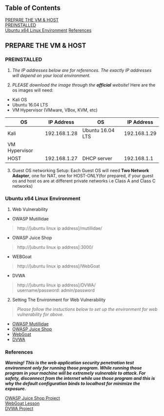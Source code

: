 ## Table of Contents ##  
[PREPARE THE VM & HOST](#prepare-the-vm-&-host)  
[PREINSTALLED](#preinstalled)  
[Ubuntu x64 Linux Environment](#ubuntu-x64-linux-environment)
[References](#references)

## PREPARE THE VM & HOST ##  
### PREINSTALLED ###    

 1. *The IP addresses below are for references. The exactly IP addresses will depend on your local environment.*  

 2. *PLEASE download the image through the **official** website!* Here are the os images will need:    
 * Kali OS 
 * Ubuntu 16.04 LTS 
 * VM Hypervisor (VMware, VBox, KVM, etc)  
 
 OS | IP Address| OS | IP Address
 --- | --- | --- | ---
 Kali | 192.168.1.28 | Ubuntu 16.04 LTS | 192.168.1.29
 | VM Hypervisor
 HOST | 192.168.1.27 | DHCP server | 192.168.1.1   
 
 3. Guest OS networking Setup: 
Each Guest OS will need **Two Network Adapter**, one for NAT, one for HOST-ONLY(for prepared, if your guest os and host os are at different private networks i.e Class A and Class C networks)  

### Ubuntu x64 Linux Environment ###  
1. Web Vulnerability 
* OWASP Mutillidae  
> http://[ubuntu linux ip address]/mutillidae/  
* OWASP Juice Shop  
> http://[ubuntu linux ip address]:3000/  
* WEBGoat  
> http://[ubuntu linux ip address]/WebGoat   
* DVWA  
> http://[ubuntu linux ip address]/DVWA/  
> username/password: admin/password  

2. Setting The Environment for Web Vulnerability  
> *Please follow the instuctions below to set up the environment for web vulnerability for above.*    

* [OWASP Mutillidae](https://sourceforge.net/projects/mutillidae/files/mutillidae-project/) 
* [OWASP Juice Shop](https://github.com/bkimminich/juice-shop)
* [WebGoat](https://github.com/WebGoat/WebGoat) 
* [DVWA](http://www.dvwa.co.uk/)  

### References ###  
***Warning! This is the web application security penetration test environment only for running those program. While running those program in your machine will be extremely vulnerable to attack. For safety, disconnect from the internet while use those program and this is why the default configuration binds to localhost for minimize the exposure.***  

[OWASP Juice Shop Project](https://www.owasp.org/index.php/OWASP_Juice_Shop_Project#tab=Main)  
[WebGoat Lesson](https://github.com/WebGoat/WebGoat-Lessons)  
[DVWA Project](https://github.com/ethicalhack3r/DVWA)  

